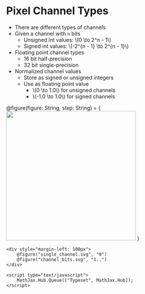 Pixel Channel Types
===================

- There are different types of channels
- Given a channel with `n` bits
    - Unsigned int values: \\(0 \to 2^n - 1\\)
    - Signed int values: \\(-2^{n - 1} \to 2^{n - 1}\\)
- Floating point channel types
    - 16 bit half-precision
    - 32 bit single-precision
- Normalized channel values
    - Store as signed or unsigned integers
    - Use as floating point value
        - \\(0 \to 1.0\\) for unsigned channels
        - \\(-1.0 \to 1.0\\) for signed channels

<div>
    @figure(figure: String, step: String) = {
        <img style="width: 350px" data-step="@step"
                src="@routes.Presentations.figure("effective_opencl", figure)">
    }

    <div style="margin-left: 100px">
        @figure("single_channel.svg", "0")
        @figure("channel_bits.svg", "1..")
    </div>

    <script type="text/javascript">
        MathJax.Hub.Queue(["Typeset", MathJax.Hub]);
    </script>
</div>
